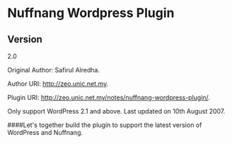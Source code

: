 Nuffnang Wordpress Plugin
=========================

Version
----
2.0

Original Author: Safirul Alredha. 

Author URI: http://zeo.unic.net.my. 

Plugin URI: http://zeo.unic.net.my/notes/nuffnang-wordpress-plugin/.

Only support WordPress 2.1 and above. Last updated on 10th August 2007.

####Let's together build the plugin to support the latest version of WordPress and Nuffnang.
